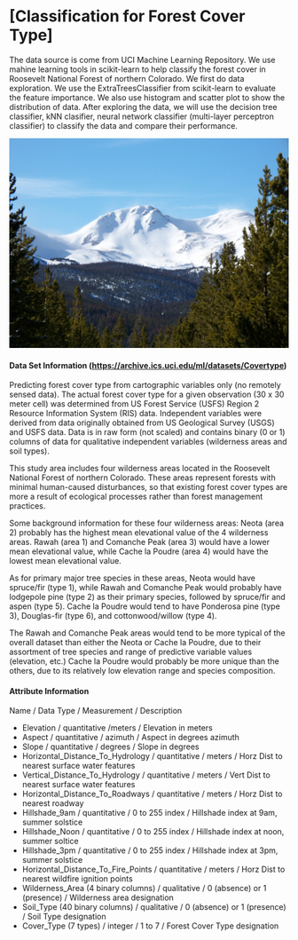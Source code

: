 # [Classification for Forest Cover Type]


The data source is come from UCI Machine Learning Repository. We use mahine learning tools in scikit-learn to help classify the forest cover in Roosevelt National Forest of northern Colorado. We first do data exploration. We use the ExtraTreesClassifier from scikit-learn to evaluate the feature importance. We also use histogram and scatter plot to show the distribution of data. After exploring the data, we will use the decision tree classifier, kNN clasifier, neural network classifier (multi-layer perceptron classifier) to classify the data and compare their performance.

![](img/cover.jpg)

#### Data Set Information (https://archive.ics.uci.edu/ml/datasets/Covertype)
Predicting forest cover type from cartographic variables only (no remotely sensed data). The actual forest cover type for a given observation (30 x 30 meter cell) was determined from US Forest Service (USFS) Region 2 Resource Information System (RIS) data. Independent variables were derived from data originally obtained from US Geological Survey (USGS) and USFS data. Data is in raw form (not scaled) and contains binary (0 or 1) columns of data for qualitative independent variables (wilderness areas and soil types).

This study area includes four wilderness areas located in the Roosevelt National Forest of northern Colorado. These areas represent forests with minimal human-caused disturbances, so that existing forest cover types are more a result of ecological processes rather than forest management practices.

Some background information for these four wilderness areas: Neota (area 2) probably has the highest mean elevational value of the 4 wilderness areas. Rawah (area 1) and Comanche Peak (area 3) would have a lower mean elevational value, while Cache la Poudre (area 4) would have the lowest mean elevational value.

As for primary major tree species in these areas, Neota would have spruce/fir (type 1), while Rawah and Comanche Peak would probably have lodgepole pine (type 2) as their primary species, followed by spruce/fir and aspen (type 5). Cache la Poudre would tend to have Ponderosa pine (type 3), Douglas-fir (type 6), and cottonwood/willow (type 4).

The Rawah and Comanche Peak areas would tend to be more typical of the overall dataset than either the Neota or Cache la Poudre, due to their assortment of tree species and range of predictive variable values (elevation, etc.) Cache la Poudre would probably be more unique than the others, due to its relatively low elevation range and species composition. 

#### Attribute Information

Name / Data Type / Measurement / Description

* Elevation / quantitative /meters / Elevation in meters
* Aspect / quantitative / azimuth / Aspect in degrees azimuth
* Slope / quantitative / degrees / Slope in degrees
* Horizontal_Distance_To_Hydrology / quantitative / meters / Horz Dist to nearest surface water features
* Vertical_Distance_To_Hydrology / quantitative / meters / Vert Dist to nearest surface water features
* Horizontal_Distance_To_Roadways / quantitative / meters / Horz Dist to nearest roadway
* Hillshade_9am / quantitative / 0 to 255 index / Hillshade index at 9am, summer solstice
* Hillshade_Noon / quantitative / 0 to 255 index / Hillshade index at noon, summer soltice
* Hillshade_3pm / quantitative / 0 to 255 index / Hillshade index at 3pm, summer solstice
* Horizontal_Distance_To_Fire_Points / quantitative / meters / Horz Dist to nearest wildfire ignition points
* Wilderness_Area (4 binary columns) / qualitative / 0 (absence) or 1 (presence) / Wilderness area designation
* Soil_Type (40 binary columns) / qualitative / 0 (absence) or 1 (presence) / Soil Type designation
* Cover_Type (7 types) / integer / 1 to 7 / Forest Cover Type designation

